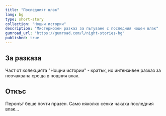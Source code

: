 ```yaml
---
title: "Последният влак"
lang: bg
type: short-story
collection: "Нощни истории"
description: "Мистериозен разказ за пътуване с последния нощен влак"
gumroad_url: "https://gumroad.com/l/night-stories-bg"
published: true
---
```


## За разказа

Част от колекцията "Нощни истории" - кратък, но интензивен разказ за неочаквана среща в нощния влак.

## Откъс

Перонът беше почти празен. Само няколко сенки чакаха последния влак...